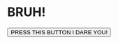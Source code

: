 
<h1> BRUH! </h1>
<html>
   <head>
   <title> Try ME! </title>
	<script>
	function Count(){
		var x = "YOU SUCK! HA!																																																		";
		          {
			alert(x);
			x=x+1;
		}
	}
	</script>
   </head>
   <body>
	<button onclick='Count()'>PRESS THIS BUTTON I DARE YOU!</button>
   </body>
</html>

